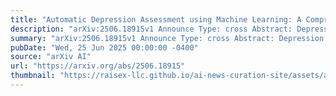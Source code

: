 ```yaml
---
title: "Automatic Depression Assessment using Machine Learning: A Comprehensive Survey"
description: "arXiv:2506.18915v1 Announce Type: cross Abstract: Depression is a common mental illness across current human society. Traditional depression assessment relying on inventories and interviews with psychologists frequently suffer from subjective diagnosis results, slow and expensive diagnosis process as well as lack of human resources. Since there is a solid evidence that depression is reflected by various human internal brain activities and external expressive behaviours, early traditional machine learning (ML) and advanced deep learning (DL) models have been widely explored for human behaviour-based automatic depression assessment (ADA) since 2012. However, recent ADA surveys typically only focus on a limited number of human behaviour modalities. Despite being used as a theoretical basis for developing ADA approaches, existing ADA surveys lack a comprehensive review and summary of multi-modal depression-related human behaviours. To bridge this gap, this paper specifically summarises depression-related human behaviours across a range of modalities (e.g. the human brain, verbal language and non-verbal audio/facial/body behaviours). We focus on conducting an up-to-date and comprehensive survey of ML-based ADA approaches for learning depression cues from these behaviours as well as discussing and comparing their distinctive features and limitations. In addition, we also review existing ADA competitions and datasets, identify and discuss the main challenges and opportunities to provide further research directions for future ADA researchers."
summary: "arXiv:2506.18915v1 Announce Type: cross Abstract: Depression is a common mental illness across current human society. Traditional depression assessment relying on inventories and interviews with psychologists frequently suffer from subjective diagnosis results, slow and expensive diagnosis process as well as lack of human resources. Since there is a solid evidence that depression is reflected by various human internal brain activities and external expressive behaviours, early traditional machine learning (ML) and advanced deep learning (DL) models have been widely explored for human behaviour-based automatic depression assessment (ADA) since 2012. However, recent ADA surveys typically only focus on a limited number of human behaviour modalities. Despite being used as a theoretical basis for developing ADA approaches, existing ADA surveys lack a comprehensive review and summary of multi-modal depression-related human behaviours. To bridge this gap, this paper specifically summarises depression-related human behaviours across a range of modalities (e.g. the human brain, verbal language and non-verbal audio/facial/body behaviours). We focus on conducting an up-to-date and comprehensive survey of ML-based ADA approaches for learning depression cues from these behaviours as well as discussing and comparing their distinctive features and limitations. In addition, we also review existing ADA competitions and datasets, identify and discuss the main challenges and opportunities to provide further research directions for future ADA researchers."
pubDate: "Wed, 25 Jun 2025 00:00:00 -0400"
source: "arXiv AI"
url: "https://arxiv.org/abs/2506.18915"
thumbnail: "https://raisex-llc.github.io/ai-news-curation-site/assets/arxiv.png"
---
```


